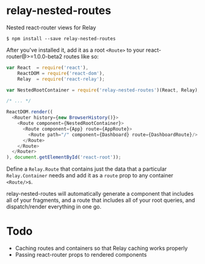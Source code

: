 relay-nested-routes
=========================
Nested react-router views for Relay

    $ npm install --save relay-nested-routes

After you've installed it, add it as a root `<Route>` to your react-router@>=1.0.0-beta2 routes like so:

```js
var React  = require('react'),
    ReactDOM = require('react-dom'),
    Relay  = require('react-relay');

var NestedRootContainer = require('relay-nested-routes')(React, Relay);

/* ... */

ReactDOM.render((
  <Router history={new BrowserHistory()}>
    <Route component={NestedRootContainer}>
      <Route component={App} route={AppRoute}>
        <Route path="/" component={Dashboard} route={DashboardRoute}/>
      </Route>
    </Route>
  </Router>
), document.getElementById('react-root'));
```

Define a `Relay.Route` that contains just the data that a particular `Relay.Container` needs and add it as a `route` prop to any container `<Route/>`s.

relay-nested-routes will automatically generate a component that includes all of your fragments, and a route that includes all of your root queries, and dispatch/render everything in one go.

# Todo

* Caching routes and containers so that Relay caching works properly
* Passing react-router props to rendered components